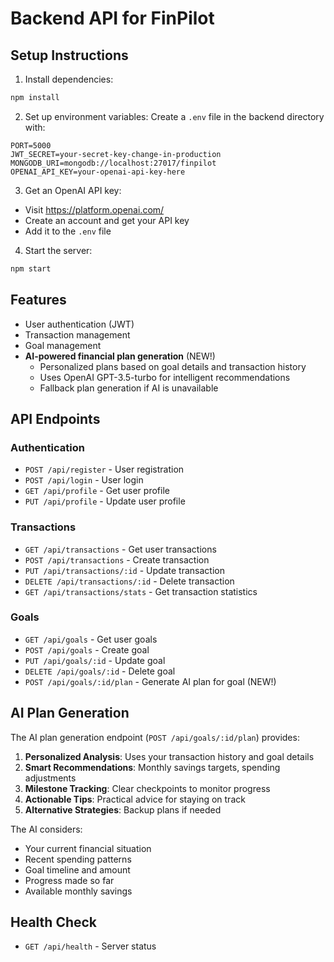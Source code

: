 # Backend API for FinPilot

## Setup Instructions

1. Install dependencies:
```bash
npm install
```

2. Set up environment variables:
Create a `.env` file in the backend directory with:
```
PORT=5000
JWT_SECRET=your-secret-key-change-in-production
MONGODB_URI=mongodb://localhost:27017/finpilot
OPENAI_API_KEY=your-openai-api-key-here
```

3. Get an OpenAI API key:
- Visit https://platform.openai.com/
- Create an account and get your API key
- Add it to the `.env` file

4. Start the server:
```bash
npm start
```

## Features

- User authentication (JWT)
- Transaction management
- Goal management
- **AI-powered financial plan generation** (NEW!)
  - Personalized plans based on goal details and transaction history
  - Uses OpenAI GPT-3.5-turbo for intelligent recommendations
  - Fallback plan generation if AI is unavailable

## API Endpoints

### Authentication
- `POST /api/register` - User registration
- `POST /api/login` - User login
- `GET /api/profile` - Get user profile
- `PUT /api/profile` - Update user profile

### Transactions
- `GET /api/transactions` - Get user transactions
- `POST /api/transactions` - Create transaction
- `PUT /api/transactions/:id` - Update transaction
- `DELETE /api/transactions/:id` - Delete transaction
- `GET /api/transactions/stats` - Get transaction statistics

### Goals
- `GET /api/goals` - Get user goals
- `POST /api/goals` - Create goal
- `PUT /api/goals/:id` - Update goal
- `DELETE /api/goals/:id` - Delete goal
- `POST /api/goals/:id/plan` - Generate AI plan for goal (NEW!)

## AI Plan Generation

The AI plan generation endpoint (`POST /api/goals/:id/plan`) provides:

1. **Personalized Analysis**: Uses your transaction history and goal details
2. **Smart Recommendations**: Monthly savings targets, spending adjustments
3. **Milestone Tracking**: Clear checkpoints to monitor progress
4. **Actionable Tips**: Practical advice for staying on track
5. **Alternative Strategies**: Backup plans if needed

The AI considers:
- Your current financial situation
- Recent spending patterns
- Goal timeline and amount
- Progress made so far
- Available monthly savings

## Health Check
- `GET /api/health` - Server status 